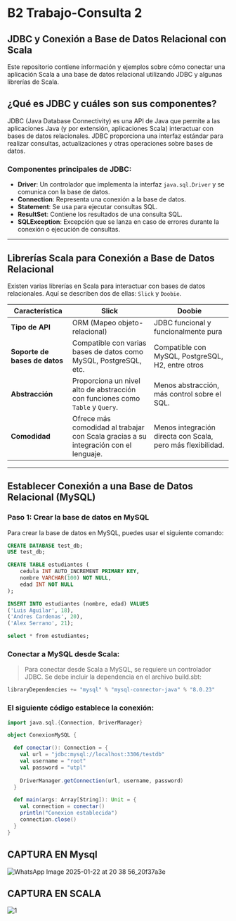 # B2 Trabajo-Consulta 2

## JDBC y Conexión a Base de Datos Relacional con Scala

Este repositorio contiene información y ejemplos sobre cómo conectar una aplicación Scala a una base de datos relacional utilizando JDBC y algunas librerías de Scala.

## ¿Qué es JDBC y cuáles son sus componentes?

JDBC (Java Database Connectivity) es una API de Java que permite a las aplicaciones Java (y por extensión, aplicaciones Scala) interactuar con bases de datos relacionales. JDBC proporciona una interfaz estándar para realizar consultas, actualizaciones y otras operaciones sobre bases de datos.

### Componentes principales de JDBC:

- **Driver**: Un controlador que implementa la interfaz `java.sql.Driver` y se comunica con la base de datos.
- **Connection**: Representa una conexión a la base de datos.
- **Statement**: Se usa para ejecutar consultas SQL.
- **ResultSet**: Contiene los resultados de una consulta SQL.
- **SQLException**: Excepción que se lanza en caso de errores durante la conexión o ejecución de consultas.

---

## Librerías Scala para Conexión a Base de Datos Relacional

Existen varias librerías en Scala para interactuar con bases de datos relacionales. Aquí se describen dos de ellas: `Slick` y `Doobie`.

| Característica      | **Slick**                                         | **Doobie**                                    |
|---------------------|--------------------------------------------------|-----------------------------------------------|
| **Tipo de API**     | ORM (Mapeo objeto-relacional)                    | JDBC funcional y funcionalmente pura          |
| **Soporte de bases de datos** | Compatible con varias bases de datos como MySQL, PostgreSQL, etc. | Compatible con MySQL, PostgreSQL, H2, entre otros |
| **Abstracción**     | Proporciona un nivel alto de abstracción con funciones como `Table` y `Query`. | Menos abstracción, más control sobre el SQL. |
| **Comodidad**       | Ofrece más comodidad al trabajar con Scala gracias a su integración con el lenguaje. | Menos integración directa con Scala, pero más flexibilidad. |

---

## Establecer Conexión a una Base de Datos Relacional (MySQL)

### Paso 1: Crear la base de datos en MySQL

Para crear la base de datos en MySQL, puedes usar el siguiente comando:

```sql
CREATE DATABASE test_db;
USE test_db;

CREATE TABLE estudiantes (
    cedula INT AUTO_INCREMENT PRIMARY KEY,
    nombre VARCHAR(100) NOT NULL,
    edad INT NOT NULL
);

INSERT INTO estudiantes (nombre, edad) VALUES
('Luis Aguilar', 18),
('Andres Cardenas', 20),
('Alex Serrano', 21);

select * from estudiantes;
```
### Conectar a MySQL desde Scala:
> Para conectar desde Scala a MySQL, se requiere un controlador JDBC. Se debe incluir la dependencia en el archivo build.sbt:

```scala
libraryDependencies += "mysql" % "mysql-connector-java" % "8.0.23"
```

### El siguiente código establece la conexión:

```scala
import java.sql.{Connection, DriverManager}

object ConexionMySQL {

  def conectar(): Connection = {
    val url = "jdbc:mysql://localhost:3306/testdb"
    val username = "root"
    val password = "utpl"
    
    DriverManager.getConnection(url, username, password)
  }

  def main(args: Array[String]): Unit = {
    val connection = conectar()
    println("Conexion establecida")
    connection.close()
  }
}
```
## CAPTURA EN Mysql
![WhatsApp Image 2025-01-22 at 20 38 56_20f37a3e](https://github.com/user-attachments/assets/553d53d2-b415-4cb1-b09f-250692ec1072)

## CAPTURA EN SCALA
![1](https://github.com/user-attachments/assets/0bb3f20a-a20f-454a-8a39-89af1ffd7037)


